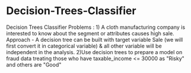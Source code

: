 # Decision-Trees-Classifier
Decision Trees Classifier Problems : 1) A cloth manufacturing company is interested to know about the segment or attributes causes high sale.  Approach - A decision tree can be built with target variable Sale (we will first convert it in categorical variable) &amp; all other variable will be independent in the analysis.  2)Use decision trees to prepare a model on fraud data  treating those who have  taxable_income &lt;= 30000 as "Risky" and others are "Good"
